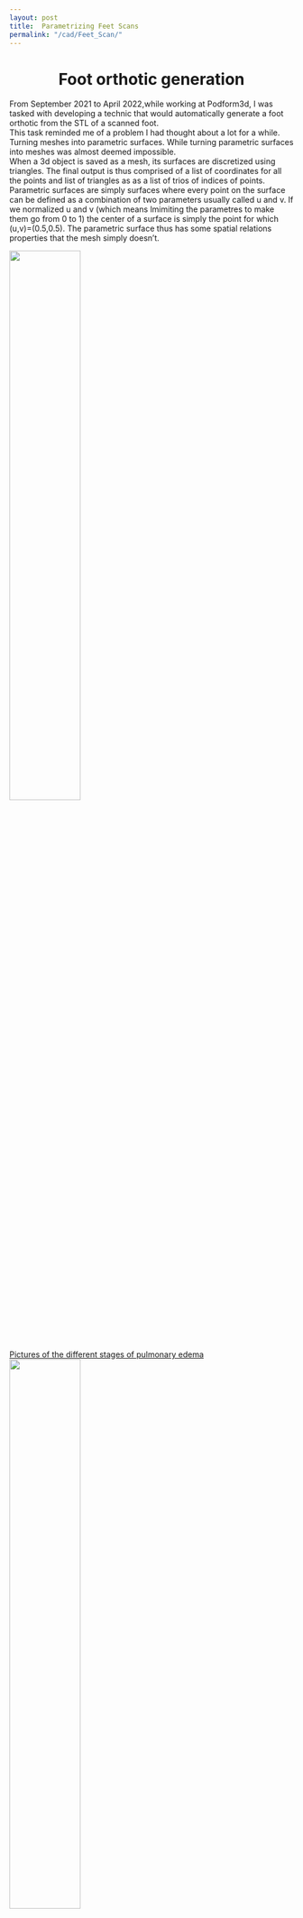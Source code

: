 ```yaml
---
layout: post
title:  Parametrizing Feet Scans
permalink: "/cad/Feet_Scan/"
---
```


  <div class="w3-row">
      <h1 style="text-align:center">Foot orthotic generation</h1>
        <p class = "justify">
        From September 2021 to April 2022,while working at Podform3d, I was tasked with developing a technic that would automatically generate a foot orthotic from the STL of a scanned foot. <br>
        This task reminded me of a problem I had thought about a lot for a while. Turning meshes into parametric surfaces. While turning parametric surfaces into meshes was almost deemed impossible. <br> 
        When a 3d object is saved as a mesh, its surfaces are discretized using triangles. The final output is thus comprised of a list of coordinates for all the points and list of triangles as as a list of trios of indices of points. <br>
        Parametric surfaces are simply surfaces where every point on the surface can be defined as a combination of two parameters usually called u and v. If we normalized u and v (which means lmimiting the parametres to make them go from 0 to 1) the center of a surface is simply the point for which (u,v)=(0.5,0.5). The parametric surface thus has some spatial relations properties that the mesh simply doesn’t. 
        </p>
        <div class="w3-main w3-center">
            <img src="/portfolio/assets/img/podform_1.gif" width="50%" height="50%">
            <figcaption> <a class = "ex1 ex3" href=" http://www.dgp.toronto.edu/~karan/courses/csc418/fall_2002/notes/surfaces.html" target="_blank">Pictures of the different stages of pulmonary edema</a></figcaption>
            <img src="/portfolio/assets/img/podform_2.gif" width="50%" height="50%">
            <figcaption> <a class = "ex1 ex3" href="https://services.math.duke.edu/education/ccp/materials/mvcalc/parasurfs/para3.html" target="_blank">Pictures of the different stages of pulmonary edema</a></figcaption>
        </div>
        <p class = "justify">
        Positive: By having the same parametric system on many surfaces, design that were initially on one surface can be mapped to another surface, this is efficient in surface warping. <br>
        Issues: only specific types of surfaces can be parametrized. <br> 
        Parametrizing the bottom surface of the foot was useful for two endeavors. 
        One it could allow us to generate a surface representing the in-sole that ought to be placed on the bottom of the foot. By giving volume to that part we could then obtain the final orthotic.
        </p>
        <div class="w3-main w3-center">
            <img src="/portfolio/assets/img/podform_3.png" width="40%" height="40%">
            <img src="/portfolio/assets/img/podform_4.png" width="40%" height="40%">
            <img src="/portfolio/assets/img/podform_5.png" width="40%" height="40%">
            <img src="/portfolio/assets/img/podform_6.png" width="40%" height="40%">
            <img src="/portfolio/assets/img/podform_7.png" width="40%" height="40%">
            <img src="/portfolio/assets/img/podform_7_5.png" width="40%" height="40%">
        </div>
        <p class = "justify">
        Second, parametrizing the scan of the foot can also be helpful for creating a new slightly modified model of the foot. For example, some feet were poorly scanned and the reconstructed surface is poorly done and has some holes in it. Parametrizing the foot surface allows me to fill those holes and I can even elongate the foot to generate a mock-up meant to be printed. 
        </p>
        <div class="w3-main w3-center">
            <img src="/portfolio/assets/img/podform_8.png" width="40%" height="40%">
            <img src="/portfolio/assets/img/podform_10.png" width="40%" height="40%">
            <img src="/portfolio/assets/img/podform_11.png" width="40%" height="40%">
            <img src="/portfolio/assets/img/podform_13.png" width="40%" height="40%">
            <img src="/portfolio/assets/img/podform_14.png" width="40%" height="40%">
            <img src="/portfolio/assets/img/podform_15.png" width="40%" height="40%">
        </div>
</div>




